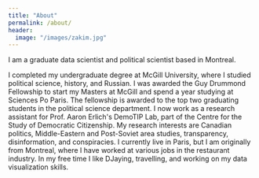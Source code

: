 ```yaml
---
title: "About"
permalink: /about/
header:
  image: "/images/zakim.jpg"
---
```


I am a graduate data scientist and political scientist based in Montreal. 

I completed my undergraduate degree at McGill University, where I studied political science, history, and Russian. I was awarded the Guy Drummond Fellowship to start my Masters at McGill and spend a year studying at Sciences Po Paris. The fellowship is awarded to the top two graduating students in the political science department. I now work as a research assistant for Prof. Aaron Erlich's DemoTIP Lab, part of the Centre for the Study of Democratic Citizenship. My research interests are Canadian politics, Middle-Eastern and Post-Soviet area studies, transparency, disinformation, and conspiracies. I currently live in Paris, but I am originally from Montreal, where I have worked at various jobs in the restaurant industry. In my free time I like DJaying, travelling, and working on my data visualization skills.
